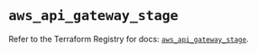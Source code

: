 # `aws_api_gateway_stage`

Refer to the Terraform Registry for docs: [`aws_api_gateway_stage`](https://registry.terraform.io/providers/hashicorp/aws/5.72.0/docs/resources/api_gateway_stage).
